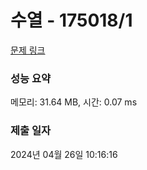 # 수열 - 175018/1 

[문제 링크](https://level.goorm.io/exam/175018/%ED%94%BC%EB%B3%B4%EB%82%98%EC%B9%98-%EC%88%98/quiz/1) 

### 성능 요약

메모리: 31.64 MB, 시간: 0.07 ms

### 제출 일자

2024년 04월 26일 10:16:16

